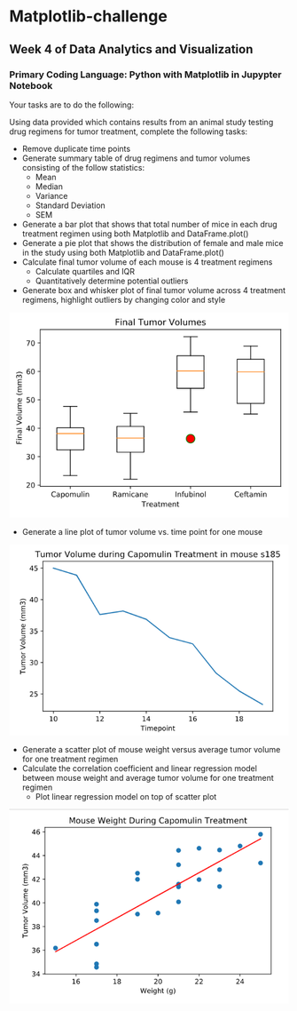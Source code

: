 # Matplotlib-challenge
## Week 4 of Data Analytics and Visualization
### Primary Coding Language: Python with Matplotlib in Jupypter Notebook
Your tasks are to do the following:

Using data provided which contains results from an animal study testing drug regimens for tumor treatment, complete the following tasks:
  - Remove duplicate time points
  - Generate summary table of drug regimens and tumor volumes consisting of the follow statistics: 
    - Mean
    - Median
    - Variance
    - Standard Deviation
    - SEM
  - Generate a bar plot that shows that total number of mice in each drug treatment regimen using both Matplotlib and DataFrame.plot()
  - Generate a pie plot that shows the distribution of female and male mice in the study using both Matplotlib and DataFrame.plot()
  - Calculate final tumor volume of each mouse is 4 treatment regimens
    - Calculate quartiles and IQR
    - Quantitatively determine potential outliers
  - Generate box and whisker plot of final tumor volume across 4 treatment regimens, highlight outliers by changing color and style
  
  ![Box and Whisker](https://github.com/tanazimmer/Matplotlib-challenge/blob/master/whisker.PNG)
  
  - Generate a line plot of tumor volume vs. time point for one mouse
  
  ![Line](https://github.com/tanazimmer/Matplotlib-challenge/blob/master/line.PNG)
  
  - Generate a scatter plot of mouse weight versus average tumor volume for one treatment regimen
  - Calculate the correlation coefficient and linear regression model between mouse weight and average tumor volume for one treatment regimen
    - Plot linear regression model on top of scatter plot
    
  ![Linear Regression](https://github.com/tanazimmer/Matplotlib-challenge/blob/master/scatter.PNG)
